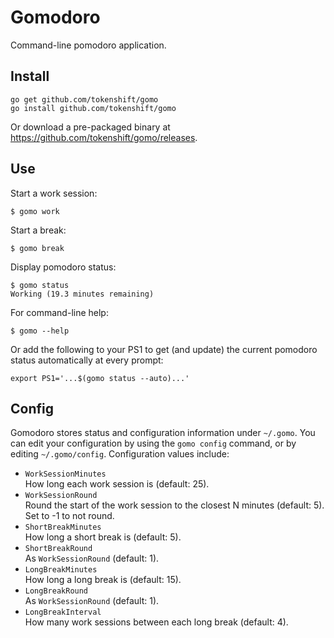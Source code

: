 # Gomodoro

Command-line pomodoro application.

## Install

```
go get github.com/tokenshift/gomo
go install github.com/tokenshift/gomo
```

Or download a pre-packaged binary at https://github.com/tokenshift/gomo/releases.

## Use

Start a work session:

```
$ gomo work
```

Start a break:

```
$ gomo break
```

Display pomodoro status:

```
$ gomo status
Working (19.3 minutes remaining)
```

For command-line help:

```
$ gomo --help
```

Or add the following to your PS1 to get (and update) the current pomodoro
status automatically at every prompt:

```
export PS1='...$(gomo status --auto)...'
```

## Config

Gomodoro stores status and configuration information under `~/.gomo`. You can
edit your configuration by using the `gomo config` command, or by editing
`~/.gomo/config`. Configuration values include:

* `WorkSessionMinutes`  
  How long each work session is (default: 25).
* `WorkSessionRound`  
  Round the start of the work session to the closest N minutes (default: 5).  
  Set to -1 to not round.
* `ShortBreakMinutes`  
  How long a short break is (default: 5).
* `ShortBreakRound`  
  As `WorkSessionRound` (default: 1).
* `LongBreakMinutes`  
  How long a long break is (default: 15).
* `LongBreakRound`  
  As `WorkSessionRound` (default: 1).
* `LongBreakInterval`  
  How many work sessions between each long break (default: 4).
